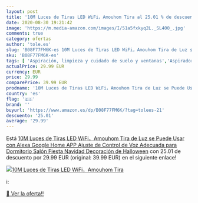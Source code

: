 ```yaml
---
layout: post
title: '10M Luces de Tiras LED WiFi，Amouhom Tira al 25.01 % de descuento'
date: 2020-08-30 19:21:42
image: 'https://m.media-amazon.com/images/I/51a5fxkyq2L._SL400_.jpg'
comments: true
category: ofertas
author: 'tole.es'
slug: 'B08F77FM6K-es 10M Luces de Tiras LED WiFi，Amouhom Tira de Luz se Puede...'
sku: 'B08F77FM6K-es'
tags: [ 'Aspiración, limpieza y cuidado de suelo y ventanas','Aspiradoras','Bombillas','Bombillas Wi-Fi','Dispositivos de red','Hogar y cocina','Iluminación','Informática','Robots aspiradores','Routers','Sistemas WiFi Mesh','alexa','google','home', ]
actualPrice: 29.99 EUR
currency: EUR
price: 29.99
comparePrice: 39.99 EUR
prodname: '10M Luces de Tiras LED WiFi，Amouhom Tira de Luz se Puede Usar con Alexa  Google Home  APP  Ajuste de Control de Voz  Adecuada para Dormitorio  Salón Fiesta  Navidad  Decoración de Halloween'
country: 'es'
flag: '🇪🇸'
brand: ''
buyurl: 'https://www.amazon.es/dp/B08F77FM6K/?tag=tolees-21'
descuento: '25.01'
average: '29.99'
---
```


Está [10M Luces de Tiras LED WiFi，Amouhom Tira de Luz se Puede Usar con Alexa  Google Home  APP  Ajuste de Control de Voz  Adecuada para Dormitorio  Salón Fiesta  Navidad  Decoración de Halloween](https://www.amazon.es/dp/B08F77FM6K/?tag=tolees-21) con 25.01 de descuento por 29.99 EUR (original: 39.99 EUR) en el siguiente enlace!

[![10M Luces de Tiras LED WiFi，Amouhom Tira](https://m.media-amazon.com/images/I/51a5fxkyq2L._SL400_.jpg)](https://www.amazon.es/dp/B08F77FM6K/?tag=tolees-21)

ℹ️:


[🛒 Ver la oferta!!](https://www.amazon.es/dp/B08F77FM6K/?tag=tolees-21)
